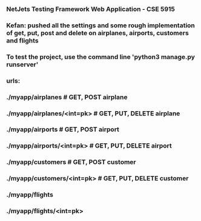 ### NetJets Testing Framework Web Application - CSE 5915
### Kefan: pushed all the settings and some rough implementation of get, put, post and delete on airplanes, airports, customers and flights
###
### To test the project, use the command line 'python3 manage.py runserver'
### urls:
### ./myapp/airplanes               # GET, POST airplane
### ./myapp/airplanes/<int=pk>      # GET, PUT, DELETE airplane
### ./myapp/airports                # GET, POST airport
### ./myapp/airports/<int=pk>       # GET, PUT, DELETE airport
### ./myapp/customers               # GET, POST customer
### ./myapp/customers/<int=pk>      # GET, PUT, DELETE customer
### ./myapp/flights
### ./myapp/flights/<int=pk>
